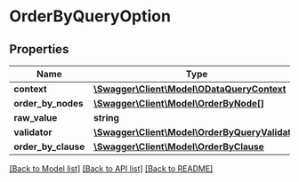 # OrderByQueryOption

## Properties
Name | Type | Description | Notes
------------ | ------------- | ------------- | -------------
**context** | [**\Swagger\Client\Model\ODataQueryContext**](ODataQueryContext.md) |  | [optional] 
**order_by_nodes** | [**\Swagger\Client\Model\OrderByNode[]**](OrderByNode.md) |  | [optional] 
**raw_value** | **string** |  | [optional] 
**validator** | [**\Swagger\Client\Model\OrderByQueryValidator**](OrderByQueryValidator.md) |  | [optional] 
**order_by_clause** | [**\Swagger\Client\Model\OrderByClause**](OrderByClause.md) |  | [optional] 

[[Back to Model list]](../../README.md#documentation-for-models) [[Back to API list]](../../README.md#documentation-for-api-endpoints) [[Back to README]](../../README.md)

